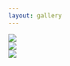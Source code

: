 ```yaml
---
layout: gallery
---
```


<div class="jimped_thum_collection">

<div class="jimped_thum">
<a href="\img\gallery_collections\robots\rob.jpg">
<img src="\img\gallery_collections\robots\rob_jimped_64.jpg">
</a>
</div>

<div class="jimped_thum">
<a href="\img\gallery_collections\robots\toy_robot_1.jpg">
<img src="\img\gallery_collections\robots\toy_robot_1_jimped_64.jpg">
</a>
</div>

<div class="jimped_thum">
<a href="\img\gallery_collections\robots\toy_robot_2.jpg">
<img src="\img\gallery_collections\robots\toy_robot_2_jimped_64.jpg">
</a>
</div>

<br></div>
